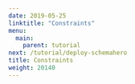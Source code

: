 ```yaml
---
date: 2019-05-25
linktitle: "Constraints"
menu:
  main:
    parent: tutorial
next: /tutorial/deploy-schemahero
title: Constraints
weight: 20140
---
```

